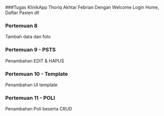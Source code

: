 ###Tugas KlinikApp Thoriq Akhtar Febrian
Dengan Welcome Login Home, Daftar Pasien dll

### Pertemuan 8
Tambah data dan foto

### Pertemuan 9 - PSTS
Penambahan EDIT & HAPUS

### Pertemuan 10 - Template
Penambahan UI template

### Pertemuan 11 - POLI
Penambahan Poli beserta CRUD
